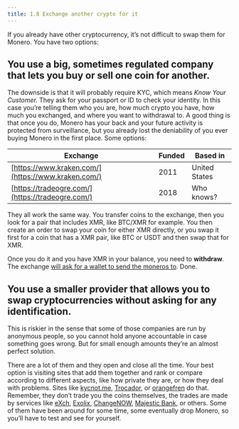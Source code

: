 ```yaml
---
title: 1.8 Exchange another crypto for it
---
```

If you already have other cryptocurrency, it’s not difficult to swap them for Monero. You have two options:
## You use a big, sometimes regulated company that lets you buy or sell one coin for another.

The downside is that it will probably require KYC, which means _Know Your Customer._ They ask for your passport or ID to check your identity. In this case you’re telling them who you are, how much crypto you have, how much you exchanged, and where you want to withdrawal to. A good thing is that once you do, Monero has your back and your future activity is protected from surveillance, but you already lost the deniability of you ever buying Monero in the first place. Some options:

| Exchange                                           | Funded | Based in      |
| -------------------------------------------------- | ------ | ------------- |
| [https://www.kraken.com/](https://www.kraken.com/) | 2011   | United States |
| [https://tradeogre.com/](https://tradeogre.com/)   | 2018   | Who knows?    |

They all work the same way. You transfer coins to the exchange, then you look for a pair that includes XMR, like BTC/XMR for example. You then create an order to swap your coin for either XMR directly, or you swap it first for a coin that has a XMR pair, like BTC or USDT and then swap that for XMR.

Once you do it and you have XMR in your balance, you need to **withdraw**. The exchange [will ask for a wallet to send the moneros to](1.11-receive_monero.md). Done.
## You use a smaller provider that allows you to swap cryptocurrencies without asking for any identification.

This is riskier in the sense that some of those companies are run by anonymous people, so you cannot hold anyone accountable in case something goes wrong. But for small enough amounts they’re an almost perfect solution.

There are a lot of them and they open and close all the time. Your best option is visiting sites that add them together and rank or compare according to different aspects, like how private they are, or how they deal with problems. Sites like [kycnot.me](https://kycnot.me/), [Trocador](https://trocador.app/), or [orangefren](https://orangefren.com/) do that. Remember, they don’t trade you the coins themselves, the trades are made by services like [eXch](https://exch.cx/), [Exolix](https://exolix.com/), [ChangeNOW](https://changenow.io/), [Majestic Bank](https://majesticbank.sc/), or others. Some of them have been around for some time, some eventually drop Monero, so you’ll have to test and see for yourself.
